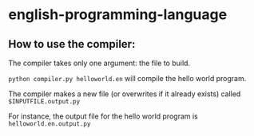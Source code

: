 # english-programming-language

## How to use the compiler:

The compiler takes only one argument: the file to build.

`python compiler.py helloworld.en` will compile the hello world program.

The compiler makes a new file (or overwrites if it already exists) called `$INPUTFILE.output.py`

For instance, the output file for the hello world program is `helloworld.en.output.py`